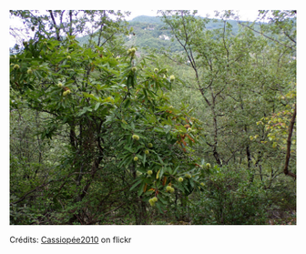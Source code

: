![Julie](/images/2022-08-13.jpg)

Crédits: [Cassiopée2010](https://www.flickr.com/people/cmoi30/) on flickr